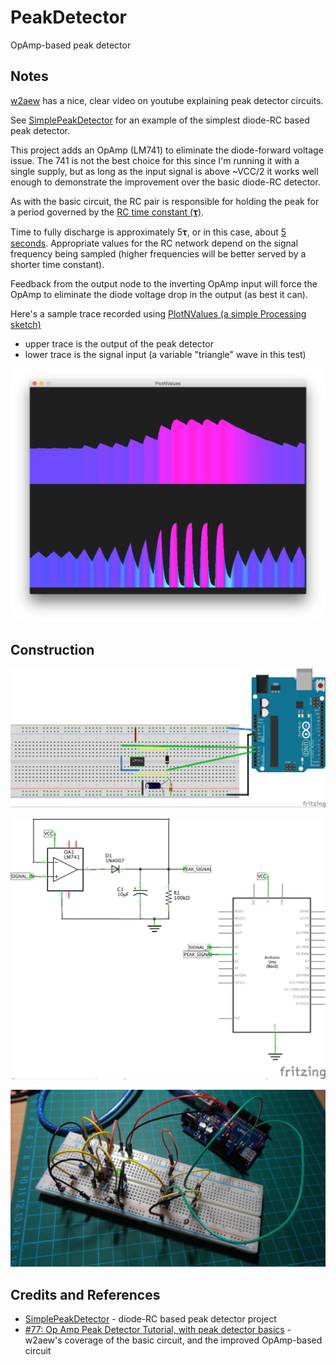 # PeakDetector

OpAmp-based peak detector

## Notes

[w2aew](https://youtu.be/Fn5kHhNRsz0)
has a nice, clear video on youtube explaining peak detector circuits.

See [SimplePeakDetector](../SimplePeakDetector) for an example of the simplest diode-RC based peak detector.

This project adds an OpAmp (LM741) to eliminate the diode-forward voltage issue.
The 741 is not the best choice for this since I'm running it with a single supply,
but as long as the input signal is above ~VCC/2 it works well enough to demonstrate the improvement
over the basic diode-RC detector.

As with the basic circuit, the RC pair is responsible for holding the peak for a period governed by the [RC time constant (𝛕)](http://en.wikipedia.org/wiki/RC_time_constant).

Time to fully discharge is approximately 5𝛕, or in this case, about [5 seconds](http://www.wolframalpha.com/input/?i=5*10%C2%B5F*100k%CE%A9).
Appropriate values for the RC network depend on the signal frequency being sampled (higher frequencies
will be better served by a shorter time constant).

Feedback from the output node to the inverting OpAmp input will force the OpAmp to eliminate the diode voltage drop in the output (as best it can).

Here's a sample trace recorded using [PlotNValues (a simple Processing sketch)](../../processing/PlotNValues)
* upper trace is the output of the peak detector
* lower trace is the signal input (a variable "triangle" wave in this test)

![processing trace](./assets/processing_trace.png?raw=true)

## Construction

![Breadboard](./assets/PeakDetector_bb.jpg?raw=true)

![The Schematic](./assets/PeakDetector_schematic.jpg?raw=true)

![The Build](./assets/PeakDetector_build.jpg?raw=true)

## Credits and References
* [SimplePeakDetector](../SimplePeakDetector) - diode-RC based peak detector project
* [#77: Op Amp Peak Detector Tutorial, with peak detector basics](https://youtu.be/Fn5kHhNRsz0) - w2aew's coverage of the basic circuit, and the improved OpAmp-based circuit


